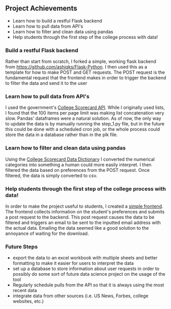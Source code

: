## Project Achievements

  - Learn how to build a restful Flask backend
  - Learn how to pull data from API's
  - Learn how to filter and clean data using pandas
  - Help students through the first step of the college process with data!
  
### Build a restful Flask backend
  
  Rather than start from scratch, I forked a simple, working flask backend from https://github.com/ashiqks/Flask-Python. I then used this as a template for how to make POST and GET requests. The POST request is the fundamental request that the frontend makes in order to trigger the backend to filter the data and send it to the user
  
### Learn how to pull data from API's
  I used the government's [College Scorecard API](https://collegescorecard.ed.gov/data/). While I originally used lists, I found that the 100 items per page limit was making list concatenation very slow. Pandas' dataframes were a natural solution. As of now, the only way to update the data is by manually running the step_1.py file, but in the future this could be done with a scheduled cron job, or the whole process could store the data in a database rather than in the plk file.
  
### Learn how to filter and clean data using pandas
  Using the [College Scorecard Data Dictionary](https://collegescorecard.ed.gov/assets/CollegeScorecardDataDictionary.xlsx) I converted the numerical categories into something a human could more easily interpret. I then filtered the data based on preferences from the POST request. Once filtered, the data is simply converted to csv.
  
### Help students through the first step of the college process with data!
  In order to make the project useful to students, I created a [simple frontend](https://github.com/jack1536/simpleCollegeDataForm.git). The frontend collects information on the student's preferences and submits a post request to the backend. This post request causes the data to be filtered and triggers an email to be sent to the inputted email address with the actual data. Emailing the data seemed like a good solution to the annoyance of waiting for the download.
  
  
### Future Steps
  - export the data to an excel workbook with multiple sheets and better formatting to make it easier for users to interpret the data
  - set up a database to store information about user requests in order to possibly do some sort of future data science project on the usage of the tool
  - Regularly schedule pulls from the API so that it is always using the most recent data
  - integrate data from other sources (i.e. US News, Forbes, college websites, etc.)
